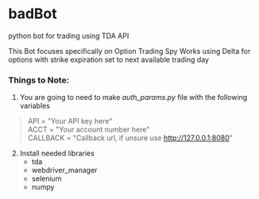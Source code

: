 # badBot
python bot for trading using TDA API 

This Bot focuses specifically on Option Trading Spy 
Works using Delta for options with strike expiration set to next available trading day

### Things to Note:
1. You are going to need to make *auth_params.py* file with the following variables 
> API = "Your API key here"  
> ACCT = "Your account number here"  
> CALLBACK = "Callback url, if unsure use http://127.0.0.1:8080"  

2. Install needed libraries
    - tda 
    - webdriver_manager 
    - selenium 
    - numpy 